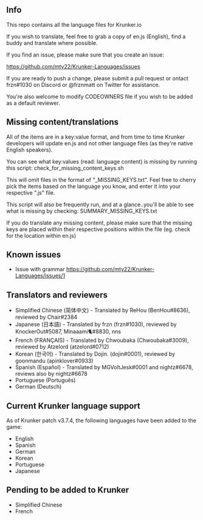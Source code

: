 Info
------
This repo contains all the language files for Krunker.io

If you wish to translate, feel free to grab a copy of en.js (English), find a buddy and translate where possible.

If you find an issue, please make sure that you create an issue:

https://github.com/mty22/Krunker-Languages/issues

If you are ready to push a change, please submit a pull request or ontact frzn#1030 on Discord or @frznmatt on Twitter for assistance.

You're also welcome to modify CODEOWNERS file if you wish to be added as a default reviewer.


Missing content/translations
------
All of the items are in a key:value format, and from time to time Krunker developers will update en.js and not other language files (as they're native English speakers).

You can see what key:values (read: language content) is missing by running this script: check_for_missing_content_keys.sh

This will omit files in the format of "<lang>_MISSING_KEYS.txt". Feel free to cherry pick the items based on the language you know, and enter it into your respective "<lang>.js" file.

This script will also be frequently run, and at a glance..you'll be able to see what is missing by checking: SUMMARY_MISSING_KEYS.txt

If you do translate any missing content, please make sure that the missing keys are placed within their respective positions within the file (eg. check for the location within en.js)


Known issues
------
- Issue with grammar https://github.com/mty22/Krunker-Languages/issues/1


Translators and reviewers
------
- Simplified Chinese (简体中文) - Translated by ReHou (BenHou#8636), reviewed by Chair#2384
- Japanese (日本語) - Translated by frzn (frzn#1030), reviewed by KnockerOut#5087, Minaaami🐈#8830, nns
- French (FRANÇAIS) - Translated by Chwoubaka (Chwoubaka#3009), reviewed by Atzelord (atzelord#0712)
- Korean (한국어) - Translated by Dojin. (dojin#0001), reviewed by goonmandu (apinklover#0933)
- Spanish (Español) - Translated by MGVoltJesk#0001 and nightz#6678, reviews also by nightz#6678
- Portuguese (Português)
- German (Deutsch)


Current Krunker language support
------

As of Krunker patch v3.7.4, the following languages have been added to the game:

- English
- Spanish
- German
- Korean
- Portuguese
- Japanese

Pending to be added to Krunker
------
- Simplified Chinese
- French

